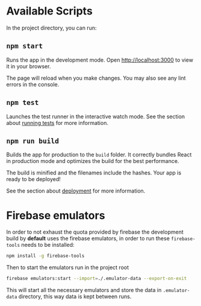 # Available Scripts

In the project directory, you can run:

## `npm start`

Runs the app in the development mode. Open
[http://localhost:3000](http://localhost:3000) to view it in your browser.

The page will reload when you make changes. You may also see any lint errors in
the console.

## `npm test`

Launches the test runner in the interactive watch mode. See the section about
[running tests](https://facebook.github.io/create-react-app/docs/running-tests)
for more information.

## `npm run build`

Builds the app for production to the `build` folder. It correctly bundles React
in production mode and optimizes the build for the best performance.

The build is minified and the filenames include the hashes. Your app is ready to
be deployed!

See the section about
[deployment](https://facebook.github.io/create-react-app/docs/deployment) for
more information.

# Firebase emulators

In order to not exhaust the quota provided by firebase the development build by
**default** uses the firebase emulators, in order to run these `firebase-tools`
needs to be installed:

```sh
npm install -g firebase-tools
```

Then to start the emulators run in the project root

```sh
firebase emulators:start --import=./.emulator-data --export-on-exit
```

This will start all the necessary emulators and store the data in
`.emulator-data` directory, this way data is kept between runs.
